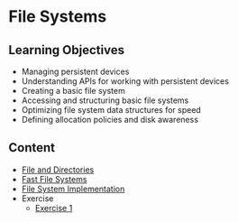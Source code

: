 # File Systems

## Learning Objectives
- Managing persistent devices
- Understanding APIs for working with persistent devices
- Creating a basic file system
- Accessing and structuring basic file systems
- Optimizing file system data structures for speed
- Defining allocation policies and disk awareness

## Content
- [File and Directories](./File-and-Directories/README.md)
- [Fast File Systems](./Fast-File-Systems/README.md)
- [File System Implementation](./File-System-Implementation/README.md)
- Exercise
    - [Exercise 1](./EXAM/Exervise-1.md)

